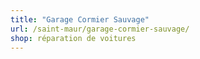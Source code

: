 ```yaml
---
title: "Garage Cormier Sauvage"
url: /saint-maur/garage-cormier-sauvage/
shop: réparation de voitures
---
```

